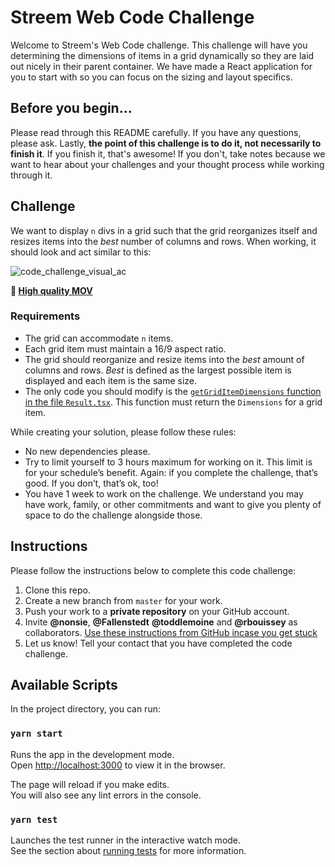 # Streem Web Code Challenge

Welcome to Streem's Web Code challenge. This challenge will have you determining the dimensions of items in a grid dynamically so they are laid out nicely in their parent container. We have made a React application for you to start with so you can focus on the sizing and layout specifics.

## Before you begin...

Please read through this README carefully. If you have any questions, please ask. Lastly, **the point of this challenge is to do it, not necessarily to finish it**. If you finish it, that's awesome! If you don't, take notes because we want to hear about your challenges and your thought process while working through it.

## Challenge 

We want to display `n` divs in a grid such that the grid reorganizes itself and resizes items into the *best* number of columns and rows. When working, it should look and act similar to this:

![code_challenge_visual_ac](https://user-images.githubusercontent.com/394949/121239487-280ee080-c84e-11eb-9be1-21398a79d4ab.gif)

**🔗 [High quality MOV](https://drive.google.com/file/d/1MltinLjiA3ga7hQZTUmaDCFRZsGrZjYb/view?usp=sharing)**

### Requirements

* The grid can accommodate `n` items.
* Each grid item must maintain a 16/9 aspect ratio.
* The grid should reorganize and resize items into the *best* amount of columns and rows. *Best* is defined as the largest possible item is displayed and each item is the same size.
* The only code you should modify is the [`getGridItemDimensions` function in the file `Result.tsx`](https://github.com/streem/web-code-challenge/blob/master/src/components/Result.tsx#L125-L146). This function must return the `Dimensions` for a grid item.

While creating your solution, please follow these rules: 

* No new dependencies please. 
* Try to limit yourself to 3 hours maximum for working on it.  This limit is for your schedule’s benefit. Again: if you complete the challenge, that’s good. If you don’t, that’s ok, too!
* You have 1 week to work on the challenge. We understand you may have work, family, or other commitments and want to give you plenty of space to do the challenge alongside those.

## Instructions
Please follow the instructions below to complete this code challenge: 

1. Clone this repo.
2. Create a new branch from `master` for your work.
3. Push your work to a **private repository** on your GitHub account. 
4. Invite **@nonsie**, **@Fallenstedt**  **@toddlemoine** and **@rbouissey** as collaborators. [Use these instructions from GitHub incase you get stuck](https://docs.github.com/en/github/setting-up-and-managing-your-github-user-account/managing-access-to-your-personal-repositories/inviting-collaborators-to-a-personal-repository)
5. Let us know! Tell your contact that you have completed the code challenge.

## Available Scripts

In the project directory, you can run:

### `yarn start`

Runs the app in the development mode.\
Open [http://localhost:3000](http://localhost:3000) to view it in the browser.

The page will reload if you make edits.\
You will also see any lint errors in the console.

### `yarn test`

Launches the test runner in the interactive watch mode.\
See the section about [running tests](https://facebook.github.io/create-react-app/docs/running-tests) for more information.

